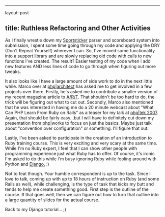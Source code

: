 <hr />

<p>layout: post</p>

<h2>title: Ruthless Refactoring and Other Activities</h2>

<p>
As I finally wrestle down my <a href="http://www.sportsticker.com">Sportsticker</a> parser and scoreboard system into submission, I spent some time going through my code and applying the DRY (Don't Repeat Yourself) wherever I can.  So, I've moved some functionality into a support library and are slowly replacing old code with calls to new functions I've created.  The result?  Easier testing of my code when I add new features AND less lines of code to go through when figuring out more tweaks.
</p>

<p>
It also looks like I have a large amount of side work to do in the next little while.  Marco over at <a href="http://www.phparch.com">php|architect</a> has asked me to get involved in a few projects over there.  Firstly, he's asked me to contribute a smaller version of my recent magazine article to <a href="http://hades.phparch.com/artemis/main/">A/R/T</a>.  That shouldn't be too hard to do, the trick will be figuring out what to cut out.  Secondly, Marco also mentioned that he was interested in having me do a 20 minute webcast about "What Can PHP Learn From Ruby on Rails" as a teaser for my talk at <a href="http://www.phparch.com/tek">php|tek 2007</a>.  Again, that should be fairly easy...but I will have to definitely cut down my presentation from php|works to focus on just the basics.  Maybe just talk about "convention over configuration" or something.  I'll figure that out.
</p>

<p>
Lastly, I've been asked to participate in the creation of an introduction to Ruby training course.  This is very exciting and very scary at the same time.  While I'm no Ruby expert, I feel that I can show other people with programming experience just what Ruby has to offer.  Of course, it's ironic I'm asked to do this while I'm busy ignoring Ruby while fooling around with Python and <a href="http://www.djangoproject.org">Django.</a> :)
</p>

<p>
Not to feat though.  Your humble correspondent is up to the task.  Since I love to talk, coming up with up to 18 hours of instruction on Ruby (and some Rails as well), while challenging, is the type of task that kicks my butt and tends to help me create something good.  First step is the outline of the course.  If that goes well, then we can figure out how to turn that outline into a large quantity of slides for the actual course.
</p>

<p>
Back to my Django tutorial... ;)
</p>
